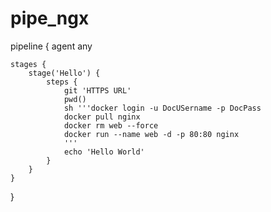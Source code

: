 # pipe_ngx


pipeline {
    agent any

    stages {
        stage('Hello') {
            steps {
                git 'HTTPS URL'
                pwd()
                sh '''docker login -u DocUSername -p DocPass 
                docker pull nginx
                docker rm web --force 
                docker run --name web -d -p 80:80 nginx 
                '''
                echo 'Hello World'
            }
        }
    }
}
